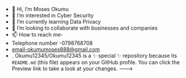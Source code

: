 - 👋 Hi, I’m Moses Okumu
- 👀 I’m interested in Cyber Security
- 🌱 I’m currently learning Data Privacy
- 💞️ I’m looking to collaborate with businesses and companies
- 📫 How to reach me-
- Telephone number -0798768708
- email-okumumoses888@gmail.com 
- .
Okumu12345/Okumu12345 is a ✨ special ✨ repository because its `README.md` (this file) appears on your GitHub profile.
You can click the Preview link to take a look at your changes.
--->
